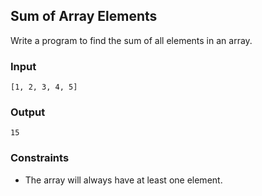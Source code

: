 ## Sum of Array Elements

Write a program to find the sum of all elements in an array.

### Input

```
[1, 2, 3, 4, 5]
```

### Output

```
15
```

### Constraints

* The array will always have at least one element.
